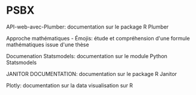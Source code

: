 # PSBX
API-web-avec-Plumber: documentation sur le package R Plumber

Approche mathématiques - Émojis: étude et compréhension d'une formule mathématiques issue d'une thèse

Documenation Statsmodels: documentation sur le module Python Statsmodels

JANITOR DOCUMENTATION: documentation sur le package R Janitor

Plotly: documentation sur la data visualisation sur R
